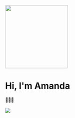 <img style = "width:200px" src = "https://i.pinimg.com/originals/d6/d9/53/d6d953aa46660eee7d34af20568d5867.gif">
<h1> Hi, I'm Amanda </h1>

👩🏻‍💻
<br></br>
<img src="https://github-readme-stats.vercel.app/api/top-langs/?username=jesslynamanda13&layout=compact&show_icons=true&theme=tokyonight">
